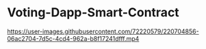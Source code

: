 # Voting-Dapp-Smart-Contract

https://user-images.githubusercontent.com/72220579/220704856-06ac2704-7d5c-4cd4-962a-b8f17241dfff.mp4

